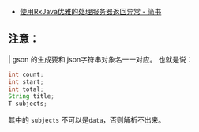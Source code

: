 
- [使用RxJava优雅的处理服务器返回异常 - 简书](http://www.jianshu.com/p/dcb06efb6e3f)

## 注意：
| gson 的生成要和 json字符串对象名一一对应。
也就是说：
```java
int count;
int start;
int total;
String title;
T subjects;
```
其中的 `subjects` 不可以是`data`，否则解析不出来。